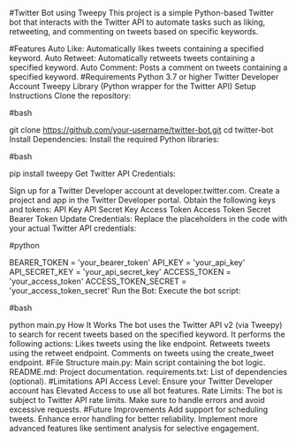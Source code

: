 #Twitter Bot using Tweepy
This project is a simple Python-based Twitter bot that interacts with the Twitter API to automate tasks such as liking, retweeting, and commenting on tweets based on specific keywords.

#Features
Auto Like: Automatically likes tweets containing a specified keyword.
Auto Retweet: Automatically retweets tweets containing a specified keyword.
Auto Comment: Posts a comment on tweets containing a specified keyword.
#Requirements
Python 3.7 or higher
Twitter Developer Account
Tweepy Library (Python wrapper for the Twitter API)
Setup Instructions
Clone the repository:

#bash

git clone https://github.com/your-username/twitter-bot.git
cd twitter-bot
Install Dependencies: Install the required Python libraries:

#bash

pip install tweepy
Get Twitter API Credentials:

Sign up for a Twitter Developer account at developer.twitter.com.
Create a project and app in the Twitter Developer portal.
Obtain the following keys and tokens:
API Key
API Secret Key
Access Token
Access Token Secret
Bearer Token
Update Credentials: Replace the placeholders in the code with your actual Twitter API credentials:

#python

BEARER_TOKEN = 'your_bearer_token'
API_KEY = 'your_api_key'
API_SECRET_KEY = 'your_api_secret_key'
ACCESS_TOKEN = 'your_access_token'
ACCESS_TOKEN_SECRET = 'your_access_token_secret'
Run the Bot: Execute the bot script:

#bash

python main.py
How It Works
The bot uses the Twitter API v2 (via Tweepy) to search for recent tweets based on the specified keyword.
It performs the following actions:
Likes tweets using the like endpoint.
Retweets tweets using the retweet endpoint.
Comments on tweets using the create_tweet endpoint.
#File Structure
main.py: Main script containing the bot logic.
README.md: Project documentation.
requirements.txt: List of dependencies (optional).
#Limitations
API Access Level: Ensure your Twitter Developer account has Elevated Access to use all bot features.
Rate Limits: The bot is subject to Twitter API rate limits. Make sure to handle errors and avoid excessive requests.
#Future Improvements
Add support for scheduling tweets.
Enhance error handling for better reliability.
Implement more advanced features like sentiment analysis for selective engagement.
